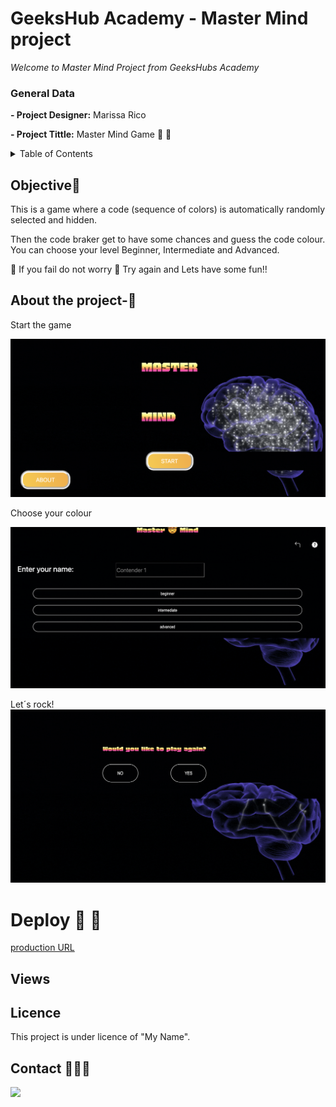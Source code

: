 # GeeksHub Academy - Master Mind project

<em> Welcome to Master Mind Project from GeeksHubs Academy</em>

### General Data

**- Project Designer:** Marissa Rico

**- Project Tittle:** Master Mind Game 🤯 🤯

<details>
  <summary>Table of Contents </summary>
  <ol>
  <li><a href="#Objective-🎯">Objetive</a></li>
  <li><a href="#About the project-🔎">About the Project</a></li>
  <li><a href="#Deploy-🚀">Deploy</a></li>
  <li><a href="#Views">Views</a></li>
  <li><a href="#Licence">Licence</a></li>
  <li><a href="#Contact">Contact</a></li>
  </ol>
</details>

## Objective🎯

This is a game where a code (sequence of colors) is automatically randomly selected and hidden.

Then the code braker get to have some chances and guess the code colour. You can choose your level Beginner, Intermediate and Advanced.

🤯 If you fail do not worry 🤯 Try again and Lets have some fun!!

## About the project-🔎

Start the game

<img src="img/mind1.jpeg">

Choose your colour

<img src="img/mind2.png">

Let´s rock!
<img src="img/mind3.png">

# Deploy 🚀 🚀

<a href="https://maricode-40.github.io/Mastermind-project3/index.html"> production URL </a>

## Views

## Licence

This project is under licence of "My Name".

## Contact 👩🏽‍💻

<a href="https://www.linkedin.com/in/marissarico" target="_blank"> <img src="https://img.shields.io/badge/-LinkedIn-%230077B5?style=for-the-badge&logo=linkedin&logoColor=white" target="_blank"></a>
